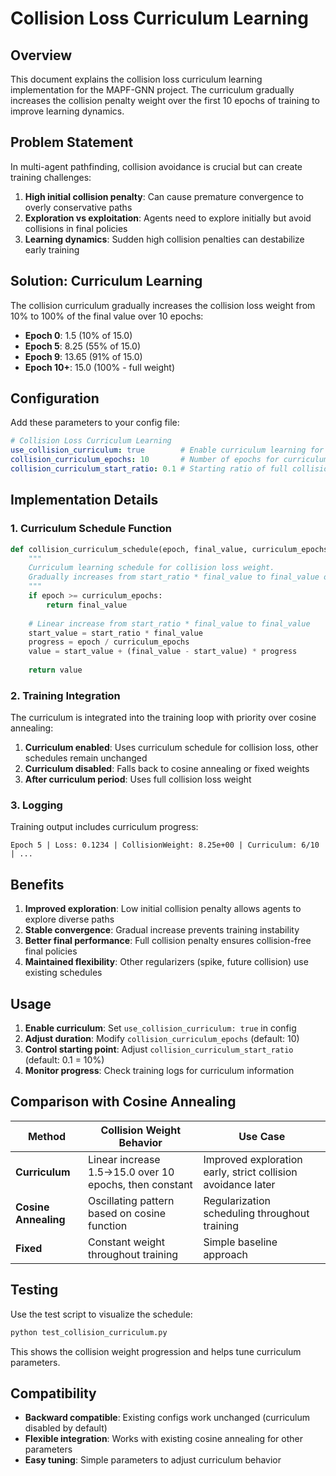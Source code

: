 # Collision Loss Curriculum Learning

## Overview

This document explains the collision loss curriculum learning implementation for the MAPF-GNN project. The curriculum gradually increases the collision penalty weight over the first 10 epochs of training to improve learning dynamics.

## Problem Statement

In multi-agent pathfinding, collision avoidance is crucial but can create training challenges:

1. **High initial collision penalty**: Can cause premature convergence to overly conservative paths
2. **Exploration vs exploitation**: Agents need to explore initially but avoid collisions in final policies
3. **Learning dynamics**: Sudden high collision penalties can destabilize early training

## Solution: Curriculum Learning

The collision curriculum gradually increases the collision loss weight from 10% to 100% of the final value over 10 epochs:

- **Epoch 0**: 1.5 (10% of 15.0)
- **Epoch 5**: 8.25 (55% of 15.0) 
- **Epoch 9**: 13.65 (91% of 15.0)
- **Epoch 10+**: 15.0 (100% - full weight)

## Configuration

Add these parameters to your config file:

```yaml
# Collision Loss Curriculum Learning
use_collision_curriculum: true        # Enable curriculum learning for collision loss
collision_curriculum_epochs: 10       # Number of epochs for curriculum (gradual increase)
collision_curriculum_start_ratio: 0.1 # Starting ratio of full collision loss weight (10% of final weight)
```

## Implementation Details

### 1. Curriculum Schedule Function

```python
def collision_curriculum_schedule(epoch, final_value, curriculum_epochs=10, start_ratio=0.1):
    """
    Curriculum learning schedule for collision loss weight.
    Gradually increases from start_ratio * final_value to final_value over curriculum_epochs.
    """
    if epoch >= curriculum_epochs:
        return final_value
    
    # Linear increase from start_ratio * final_value to final_value
    start_value = start_ratio * final_value
    progress = epoch / curriculum_epochs
    value = start_value + (final_value - start_value) * progress
    
    return value
```

### 2. Training Integration

The curriculum is integrated into the training loop with priority over cosine annealing:

1. **Curriculum enabled**: Uses curriculum schedule for collision loss, other schedules remain unchanged
2. **Curriculum disabled**: Falls back to cosine annealing or fixed weights
3. **After curriculum period**: Uses full collision loss weight

### 3. Logging

Training output includes curriculum progress:

```
Epoch 5 | Loss: 0.1234 | CollisionWeight: 8.25e+00 | Curriculum: 6/10 | ...
```

## Benefits

1. **Improved exploration**: Low initial collision penalty allows agents to explore diverse paths
2. **Stable convergence**: Gradual increase prevents training instability
3. **Better final performance**: Full collision penalty ensures collision-free final policies
4. **Maintained flexibility**: Other regularizers (spike, future collision) use existing schedules

## Usage

1. **Enable curriculum**: Set `use_collision_curriculum: true` in config
2. **Adjust duration**: Modify `collision_curriculum_epochs` (default: 10)
3. **Control starting point**: Adjust `collision_curriculum_start_ratio` (default: 0.1 = 10%)
4. **Monitor progress**: Check training logs for curriculum information

## Comparison with Cosine Annealing

| Method | Collision Weight Behavior | Use Case |
|--------|---------------------------|----------|
| **Curriculum** | Linear increase 1.5→15.0 over 10 epochs, then constant | Improved exploration early, strict collision avoidance later |
| **Cosine Annealing** | Oscillating pattern based on cosine function | Regularization scheduling throughout training |
| **Fixed** | Constant weight throughout training | Simple baseline approach |

## Testing

Use the test script to visualize the schedule:

```bash
python test_collision_curriculum.py
```

This shows the collision weight progression and helps tune curriculum parameters.

## Compatibility

- **Backward compatible**: Existing configs work unchanged (curriculum disabled by default)
- **Flexible integration**: Works with existing cosine annealing for other parameters
- **Easy tuning**: Simple parameters to adjust curriculum behavior
